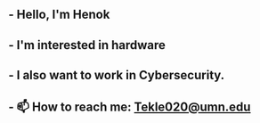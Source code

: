 ## - Hello, I'm Henok
## - I'm interested in hardware
## - I also want to work in Cybersecurity.
## - 📫 How to reach me: Tekle020@umn.edu
<!--
**HenokT2/HenokT2** is a ✨ _special_ ✨ repository because its `README.md` (this file) appears on your GitHub profile.

Here are some ideas to get you started:

- 🔭 I’m currently working on ...
- 🌱 I’m currently learning ...
- 👯 I’m looking to collaborate on ...
- 🤔 I’m looking for help with ...
- 💬 Ask me about ...
 ...
- 😄 Pronouns: ...
- ⚡ Fun fact: ...
-->
